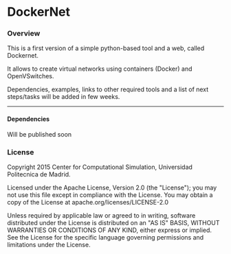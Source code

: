 # DockerNet

### Overview

This is a first version of a simple python-based tool and a web, called Dockernet.

It allows to create virtual networks using containers (Docker) and OpenVSwitches.

Dependencies, examples, links to other required tools and a list of next steps/tasks will be added in few weeks.

---

#### Dependencies

Will be published soon

### License

Copyright 2015 Center for Computational Simulation, Universidad Politecnica de Madrid.

Licensed under the Apache License, Version 2.0 (the "License"); you may not use this file except in compliance with the License. You may obtain a copy of the License at apache.org/licenses/LICENSE-2.0

Unless required by applicable law or agreed to in writing, software distributed under the License is distributed on an "AS IS" BASIS, WITHOUT WARRANTIES OR CONDITIONS OF ANY KIND, either express or implied. See the License for the specific language governing permissions and limitations under the License.